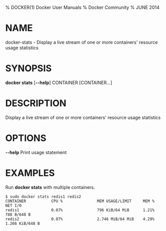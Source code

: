 % DOCKER(1) Docker User Manuals
% Docker Community
% JUNE 2014
# NAME
docker-stats - Display a live stream of one or more containers' resource usage statistics

# SYNOPSIS
**docker stats**
[**--help**]
CONTAINER [CONTAINER...]

# DESCRIPTION

Display a live stream of one or more containers' resource usage statistics

# OPTIONS
**--help**
  Print usage statement

# EXAMPLES

Run **docker stats** with multiple containers.

    $ sudo docker stats redis1 redis2
    CONTAINER           CPU %               MEM USAGE/LIMIT     MEM %               NET I/O
    redis1              0.07%               796 KiB/64 MiB      1.21%               788 B/648 B
    redis2              0.07%               2.746 MiB/64 MiB    4.29%               1.266 KiB/648 B

